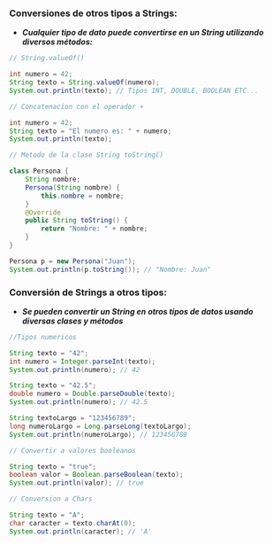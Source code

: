 ### Conversiones de otros tipos a Strings:
- ***Cualquier tipo de dato puede convertirse en un String utilizando diversos métodos:***

```java
// String.valueOf()

int numero = 42;
String texto = String.valueOf(numero);
System.out.println(texto); // Tipos INT, DOUBLE, BOOLEAN ETC...
```

```JAVA
// Concatenacion con el operador +

int numero = 42;
String texto = "El numero es: " + numero;
System.out.println(texto);
```

```java
// Metodo de la clase String toString()

class Persona {
    String nombre;
    Persona(String nombre) {
        this.nombre = nombre;
    }
    @Override
    public String toString() {
        return "Nombre: " + nombre;
    }
}

Persona p = new Persona("Juan");
System.out.println(p.toString()); // "Nombre: Juan"
```

### Conversión de Strings a otros tipos:
- ***Se pueden convertir un String en otros tipos de datos usando diversas clases y métodos***

```java
//Tipos numericos

String texto = "42";
int numero = Integer.parseInt(texto);
System.out.println(numero); // 42

String texto = "42.5";
double numero = Double.parseDouble(texto);
System.out.println(numero); // 42.5

String textoLargo = "123456789";
long numeroLargo = Long.parseLong(textoLargo);
System.out.println(numeroLargo); // 123456789
```

```java
// Convertir a valores booleanos

String texto = "true";
boolean valor = Boolean.parseBoolean(texto);
System.out.println(valor); // true
```

```java
// Conversion a Chars

String texto = "A";
char caracter = texto.charAt(0);
System.out.println(caracter); // 'A'
```
